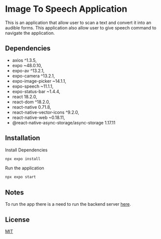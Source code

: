 # Image To Speech Application

This is an application that allow user to scan a text and convert it into an audible forms. This application also allow user to give speech command to navigate the application.

## Dependencies

<!-- - tesseract 4.1.1
- ffmpeg 4.2.7 -->
- axios ^1.3.5,
- expo ~48.0.10,
- expo-av ^13.2.1,
- expo-camera ^13.2.1,
- expo-image-picker ~14.1.1,
- expo-speech ~11.1.1,
- expo-status-bar ~1.4.4,
- react 18.2.0,
- react-dom ^18.2.0,
- react-native 0.71.8,
- react-native-vector-icons ^9.2.0,
- react-native-web ~0.18.11,
- @react-native-async-storage/async-storage 1.17.11

## Installation
Install Dependencies
```bash
npx expo install
```
Run the application
```bash
npx expo start
```

## Notes

To run the app there is a need to run the backend server [here](https://github.com/Drownie/image-to-speech-backend.git).

## License

[MIT](https://choosealicense.com/licenses/mit/)